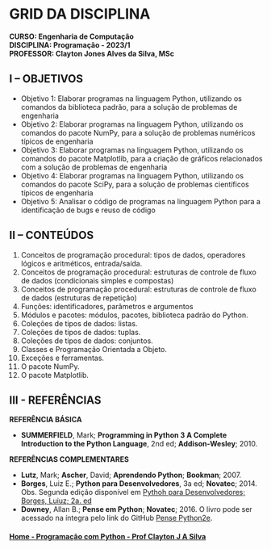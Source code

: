 # GRID DA DISCIPLINA 

**CURSO: Engenharia de Computação**  
**DISCIPLINA: Programação - 2023/1**  
**PROFESSOR: Clayton Jones Alves da Silva, MSc**

## I – OBJETIVOS
- Objetivo 1: Elaborar programas na linguagem Python, utilizando os comandos da biblioteca padrão, para a solução de problemas de engenharia  
- Objetivo 2: Elaborar programas na linguagem Python, utilizando os comandos do pacote NumPy, para a solução de problemas numéricos típicos de engenharia
- Objetivo 3: Elaborar programas na linguagem Python, utilizando os comandos do pacote  Matplotlib, para a criação de gráficos relacionados com a solução de problemas de engenharia 
- Objetivo 4: Elaborar programas na linguagem Python, utilizando os comandos do pacote SciPy, para a solução de problemas científicos típicos de engenharia
- Objetivo 5: Analisar o código de programas na linguagem Python para a identificação de bugs e reuso de código

## II – CONTEÚDOS
1. Conceitos de programação procedural: tipos de dados, operadores lógicos e aritméticos, entrada/saída.
2. Conceitos de programação procedural: estruturas de controle de fluxo de dados (condicionais simples e compostas)
3. Conceitos de programação procedural: estruturas de controle de fluxo de dados (estruturas de repetição)
4. Funções: identificadores, parâmetros e argumentos
5. Módulos e pacotes: módulos, pacotes, biblioteca padrão do Python.
6. Coleções de tipos de dados: listas.
7. Coleções de tipos de dados: tuplas.
8. Coleções de tipos de dados: conjuntos.
9. Classes e Programação Orientada a Objeto.
10. Exceções e ferramentas.
11. O pacote NumPy.
12. O pacote Matplotlib.

## III - REFERÊNCIAS

**REFERÊNCIA BÁSICA**    
- **SUMMERFIELD**, Mark; **Programming in Python 3 A Complete Introduction to the Python Language**, 2nd ed; **Addison-Wesley**; 2010.

**REFERÊNCIAS COMPLEMENTARES**  
- **Lutz**, Mark; **Ascher**, David; **Aprendendo Python**; **Bookman**; 2007.
- **Borges**, Luiz E.; **Python para Desenvolvedores**, 3a ed; **Novatec**; 2014.   
Obs. Segunda edição disponível em [Pythoh para Desenvolvedores; Borges, Luiuz; 2a. ed](https://ark4n.files.wordpress.com/2010/01/python_para_desenvolvedores_2ed.pdf)  
- **Downey**, Allan B.; **Pense em Python**; **Novatec**; 2016. O livro pode ser acessado na íntegra pelo link do GitHub [Pense Python2e](https://github.com/PenseAllen/PensePython2e/blob/master/docs/index.md).

#### [Home - Programação com Python - Prof Clayton J A Silva](https://github.com/claytonjasilva/claytonjasilva.github.io/blob/main/progPython.md)


